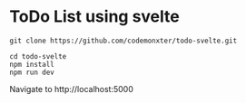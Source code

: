 # ToDo List using svelte

```
git clone https://github.com/codemonxter/todo-svelte.git
```

```
cd todo-svelte
npm install
npm run dev
```

Navigate to http://localhost:5000
